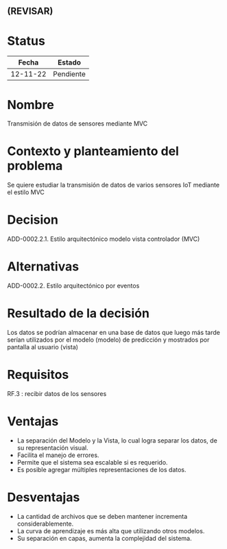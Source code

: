 ## (REVISAR)

# Status

| Fecha | Estado |
| --- | --- |
| 12-11-22 | Pendiente |

# Nombre

Transmisión de datos de sensores mediante MVC

# Contexto y planteamiento del problema

Se quiere estudiar la transmisión de datos de varios sensores IoT mediante el estilo MVC

# Decision

ADD-0002.2.1. Estilo arquitectónico modelo vista controlador (MVC)

# Alternativas

ADD-0002.2. Estilo arquitectónico por eventos

# Resultado de la decisión

Los datos se podrían almacenar en una base de datos que luego más tarde serían utilizados por el modelo (modelo) de predicción y mostrados por pantalla al usuario (vista)

# Requisitos

RF.3 : recibir datos de los sensores

# Ventajas

- La separación del Modelo y la Vista, lo cual logra separar los datos, de su representación visual.
- Facilita el manejo de errores.
- Permite que el sistema sea escalable si es requerido.
- Es posible agregar múltiples representaciones de los datos.

# Desventajas

- La cantidad de archivos que se deben mantener incrementa considerablemente.
- La curva de aprendizaje es más alta que utilizando otros modelos.
- Su separación en capas, aumenta la complejidad del sistema.
